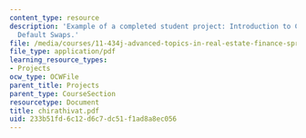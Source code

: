 ```yaml
---
content_type: resource
description: 'Example of a completed student project: Introduction to CMBS Credit
  Default Swaps.'
file: /media/courses/11-434j-advanced-topics-in-real-estate-finance-spring-2007/233b51fd6c12d6c7dc51f1ad8a8ec056_chirathivat.pdf
file_type: application/pdf
learning_resource_types:
- Projects
ocw_type: OCWFile
parent_title: Projects
parent_type: CourseSection
resourcetype: Document
title: chirathivat.pdf
uid: 233b51fd-6c12-d6c7-dc51-f1ad8a8ec056
---
```

